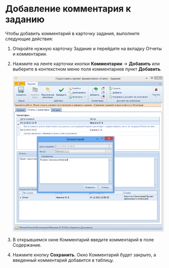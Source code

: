 # Добавление комментария к заданию

Чтобы добавить комментарий в карточку задания, выполните следующие действия: 

1. Откройте нужную карточку Задание и перейдите на вкладку Отчеты и комментарии.

2. Нажмите на ленте карточки кнопки **Комментарии** → **Добавить** или выберите в контекстном меню поля комментариев пункт **Добавить**.

   ![Добавление комментария в карточку задания](img/Add_Comments_of_Task.png "Добавление комментария в карточку задания")

3. В открывшемся окне Комментарий введите комментарий в поле Содержание.

4. Нажмите кнопку **Сохранить**. Окно Комментарий будет закрыто, а введенный комментарий добавится в таблицу.